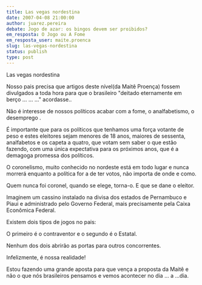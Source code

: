 ```yaml
---
title: Las vegas nordestina
date: 2007-04-08 21:00:00
author: juarez.pereira
debate: Jogo de azar: os bingos devem ser proibidos?
em_resposta: O Jogo ou A Fome
em_resposta_user: maite.proenca
slug: las-vegas-nordestina
status: publish 
type: post
---
```


Las vegas nordestina  

Nosso pais precisa que artigos deste nível(da Maitê Proença) fossem divulgados a toda hora para que o brasileiro "deitado eternamente em berço ... ... ..." acordasse..  

Não é interesse de nossos políticos acabar com a fome, o analfabetismo, o desemprego .  

É importante que para os políticos que tenhamos uma força votante de peso e estes eleitores sejam menores de 18 anos, maiores de sessenta, analfabetos e os capeta a quatro, que votam sem saber o que estão fazendo, com uma única expectativa para os próximos anos, que é a demagoga promessa dos políticos.  

O coronelismo, muito conhecido no nordeste está em todo lugar e nunca morrerá enquanto a política for a de ter votos, não importa de onde e como.  

Quem nunca foi coronel, quando se elege, torna-o. E que se dane o eleitor.   

Imaginem um cassino instalado na divisa dos estados de Pernambuco e Piaui e administrado pelo Governo Federal, mais precisamente pela Caixa Econômica Federal.  

Existem dois tipos de jogos no pais:  

O primeiro é o contraventor e o segundo é o Estatal.  

Nenhum dos dois abrirão as portas para outros concorrentes.  

Infelizmente, é nossa realidade!  

 Estou fazendo uma grande aposta para que vença a proposta da Maitê e não o que nós brasileiros pensamos e vemos acontecer no dia ... a ...dia.
